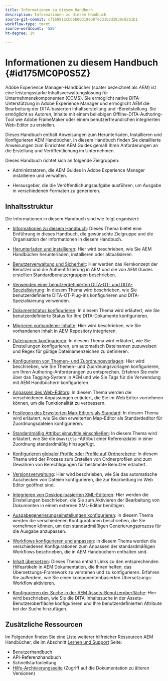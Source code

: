 ```yaml
---
title: Informationen zu diesem Handbuch
description: Informationen zu diesem Handbuch
source-git-commit: cf1b9812cb6bb00319eb8fe23162d3830c82b1b1
workflow-type: tm+mt
source-wordcount: '586'
ht-degree: 1%

---
```



# Informationen zu diesem Handbuch {#id175MC0P0S5Z}

Adobe Experience Manager-Handbücher \(später bezeichnet als *AEM*\) ist eine leistungsstarke Inhaltsverwaltungslösung für Unternehmenskomponenten \(CCMS\). Sie ermöglicht native DITA-Unterstützung in Adobe Experience Manager und ermöglicht AEM die Bearbeitung der DITA-basierten Inhaltserstellung und -Bereitstellung. Sie ermöglicht es Autoren, Inhalte mit einem beliebigen Offline-DITA-Authoring-Tool wie Adobe FrameMaker oder einem benutzerfreundlichen integrierten Web-Editor zu erstellen.

Dieses Handbuch enthält Anweisungen zum Herunterladen, Installieren und Konfigurieren AEM Handbücher. In diesem Handbuch finden Sie detaillierte Anweisungen zum Einrichten AEM Guides gemäß Ihren Anforderungen an die Erstellung und Veröffentlichung im Unternehmen.

Dieses Handbuch richtet sich an folgende Zielgruppen:

- Administratoren, die AEM Guides in Adobe Experience Manager installieren und verwalten.

- Herausgeber, die die Veröffentlichungsaufgabe ausführen, um Ausgabe in verschiedenen Formaten zu generieren.


## Inhaltsstruktur

Die Informationen in diesem Handbuch sind wie folgt organisiert:

- [Informationen zu diesem Handbuch](#id175MC0P0S5Z): Dieses Thema bietet eine Einführung in dieses Handbuch, die gewünschte Zielgruppe und die Organisation der Informationen in diesem Handbuch.

- [Herunterladen und installieren](download-install.md#): Hier wird beschrieben, wie Sie AEM Handbücher herunterladen, installieren oder aktualisieren.

- [Benutzerverwaltung und Sicherheit](user-admin-sec.md#): Hier werden das Kernkonzept der Benutzer und die Authentifizierung in AEM und die von AEM Guides erstellten Standardbenutzergruppen beschrieben.

- [Verwenden einer benutzerdefinierten DITA-OT- und DITA-Spezialisierung](dita-ot-specialization.md#): In diesem Thema wird beschrieben, wie Sie benutzerdefinierte DITA-OT-Plug-ins konfigurieren und DITA-Spezialisierung verwenden.

- [Dokumentstatus konfigurieren](customize-doc-state.md#): In diesem Thema wird erläutert, wie Sie benutzerdefinierte Status für Ihre DITA-Dokumente konfigurieren.

- [Migrieren vorhandener Inhalte](migrate-content.md#): Hier wird beschrieben, wie Sie vorhandenen Inhalt in AEM Repository integrieren.

- [Dateinamen konfigurieren](conf-file-names.md#): In diesem Thema wird erläutert, wie Sie Einstellungen konfigurieren, um automatisch Dateinamen zuzuweisen und Regex für gültige Dateinamenzeichen zu definieren.

- [Konfigurieren von Themen- und Zuordnungsvorlagen](conf-template-tags.md#): Hier wird beschrieben, wie Sie Themen- und Zuordnungsvorlagen konfigurieren, um Ihren Authoring-Anforderungen zu entsprechen. Erfahren Sie mehr über das Tagging-System in AEM und wie Sie Tags für die Verwendung mit AEM Handbüchern konfigurieren.

- [Anpassen des Web-Editors](conf-web-editor.md#): In diesem Thema werden die verschiedenen Anpassungen erläutert, die Sie im Web Editor vornehmen können, um die Funktionalität zu verbessern.

- [Festlegen des Erweiterten Map-Editors als Standard](conf-map-editor.md#id194GHE0I0CW): In diesem Thema wird erläutert, wie Sie den erweiterten Map-Editor als Standardeditor für Zuordnungsdateien konfigurieren.

- [Standardmäßig Attribut @navtitle einschließen](auto-add-navtitle.md#): In diesem Thema wird erläutert, wie Sie die `@navtitle` -Attribut einer Referenzdatei in einer Zuordnung standardmäßig hinzugefügt.

- [Konfigurieren globaler Profile oder Profile auf Ordnerebene](conf-folder-level.md#): In diesem Thema wird der Prozess zum Erstellen von Ordnerprofilen und zum Gewähren von Berechtigungen für bestimmte Benutzer erläutert.

- [Versionsverwaltung](version-management.md#): Hier wird beschrieben, wie Sie das automatische Auschecken von Dateien konfigurieren, die zur Bearbeitung im Web Editor geöffnet sind.

- [Integrieren von Desktop-basierten XML-Editoren](integrate-desktop-editors.md#): Hier werden die Einstellungen beschrieben, die Sie zum Aktivieren der Bearbeitung von Dokumenten in einem externen XML-Editor benötigen.

- [Ausgabegenerierungseinstellungen konfigurieren](conf-output-generation.md#): In diesem Thema werden die verschiedenen Konfigurationen beschrieben, die Sie vornehmen können, um den standardmäßigen Generierungsprozess für die Ausgabe anzupassen.

- [Workflows konfigurieren und anpassen](customize-workflows.md#): In diesem Thema werden die verschiedenen Konfigurationen zum Anpassen der standardmäßigen Workflows beschrieben, die in AEM Handbüchern enthalten sind.

- [Inhalt übersetzen](translation.md#): Dieses Thema enthält Links zu den entsprechenden Hilfeartikeln in AEM Dokumentation, die Ihnen helfen, das Übersetzungs-Framework zu verstehen und zu konfigurieren. Erfahren Sie außerdem, wie Sie einen komponentenbasierten Übersetzungs-Workflow aktivieren.

- [Konfigurieren der Suche in der AEM Assets-Benutzeroberfläche](conf-dita-search.md#): Hier wird beschrieben, wie Sie die DITA-Inhaltssuche in der Assets-Benutzeroberfläche konfigurieren und Ihre benutzerdefinierten Attribute bei der Suche hinzufügen.


## Zusätzliche Ressourcen

Im Folgenden finden Sie eine Liste weiterer hilfreicher Ressourcen AEM Handbücher, die im Abschnitt [Lernen und Support](https://helpx.adobe.com/support/xml-documentation-for-experience-manager.html) Seite:

- Benutzerhandbuch
- API-Referenzhandbuch
- Schnellstartanleitung
- [Hilfe-Archivierungsseite](https://helpx.adobe.com/xml-documentation-for-experience-manager/archive.html) \(Zugriff auf die Dokumentation zu älteren Versionen\)

